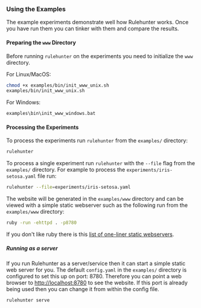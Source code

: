 ### Using the Examples
The example experiments demonstrate well how Rulehunter works.  Once you have run them you can tinker with them and compare the results.

#### Preparing the `www` Directory
Before running `rulehunter` on the experiments you need to initialize the
`www` directory.

For Linux/MacOS:

``` bash
chmod +x examples/bin/init_www_unix.sh
examples/bin/init_www_unix.sh
```

For Windows:

``` bash
examples\bin\init_www_windows.bat
```

#### Processing the Experiments

To process the experiments run `rulehunter` from the `examples/` directory:

``` bash
rulehunter
```

To process a single experiment run `rulehunter` with the `--file` flag from the `examples/` directory.  For example to process the `experiments/iris-setosa.yaml` file run:

``` bash
rulehunter --file=experiments/iris-setosa.yaml
```

The website will be generated in the `examples/www` directory and can
be viewed with a simple static webserver such as the following run from
the `examples/www` directory:

``` bash
ruby -run -ehttpd . -p8780
```

If you don't like ruby there is this [list of one-liner static webservers](https://gist.github.com/willurd/5720255).

##### Running as a server

If you run Rulehunter as a server/service then it can start a simple static web server for you.  The default `config.yaml` in the `examples/` directory is configured to set this up on port: 8780.  Therefore you can point a web browser to [http://localhost:8780](http://localhost:8780) to see the website.  If this port is already being used then you can change it from within the config file.

``` bash
rulehunter serve
```
